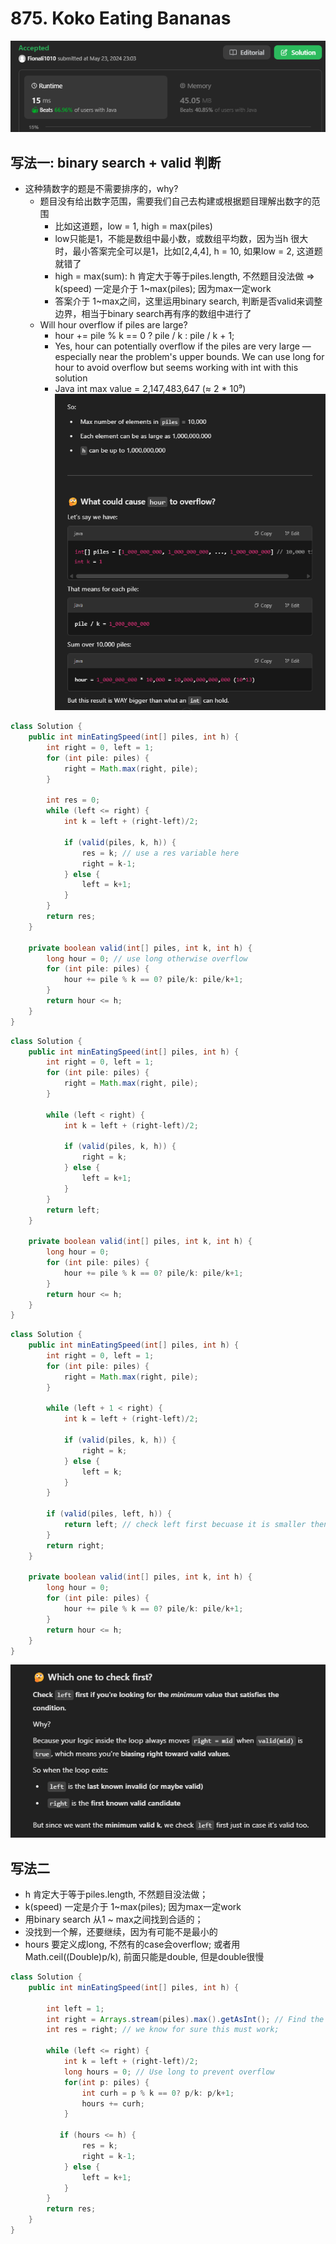 # 875. Koko Eating Bananas

![alt text](image-3.png)

## 写法一: binary search + valid 判断

- 这种猜数字的题是不需要排序的，why?
    - 题目没有给出数字范围，需要我们自己去构建或根据题目理解出数字的范围
        - 比如这道题，low = 1, high = max(piles)
        - low只能是1，不能是数组中最小数，或数组平均数，因为当h 很大时，最小答案完全可以是1，比如[2,4,4], h = 10, 如果low = 2, 这道题就错了
        -  high = max(sum): h 肯定大于等于piles.length, 不然题目没法做 => k(speed) 一定是介于 1~max(piles); 因为max一定work
        - 答案介于 1~max之间，这里运用binary search, 判断是否valid来调整边界，相当于binary search再有序的数组中进行了
    - Will hour overflow if piles are large?
        - hour += pile % k == 0 ? pile / k : pile / k + 1;
        - Yes, hour can potentially overflow if the piles are very large — especially near the problem's upper bounds. We can use long for hour to avoid overflow but seems working with int with this solution
        - Java int max value = 2,147,483,647 (≈ 2 * 10⁹)
![alt text](image-19.png)
```java
class Solution {
    public int minEatingSpeed(int[] piles, int h) {
        int right = 0, left = 1;
        for (int pile: piles) {
            right = Math.max(right, pile);
        }
        
        int res = 0;
        while (left <= right) {
            int k = left + (right-left)/2;

            if (valid(piles, k, h)) {
                res = k; // use a res variable here
                right = k-1;
            } else {
                left = k+1;
            }
        } 
        return res;
    }

    private boolean valid(int[] piles, int k, int h) {
        long hour = 0; // use long otherwise overflow
        for (int pile: piles) {
            hour += pile % k == 0? pile/k: pile/k+1;
        }
        return hour <= h;
    }
}
```


```java
class Solution {
    public int minEatingSpeed(int[] piles, int h) {
        int right = 0, left = 1;
        for (int pile: piles) {
            right = Math.max(right, pile);
        }
        
        while (left < right) {
            int k = left + (right-left)/2;

            if (valid(piles, k, h)) {
                right = k;
            } else {
                left = k+1;
            }
        } 
        return left;
    }

    private boolean valid(int[] piles, int k, int h) {
        long hour = 0;
        for (int pile: piles) {
            hour += pile % k == 0? pile/k: pile/k+1;
        }
        return hour <= h;
    }
}
```


```java
class Solution {
    public int minEatingSpeed(int[] piles, int h) {
        int right = 0, left = 1;
        for (int pile: piles) {
            right = Math.max(right, pile);
        }
        
        while (left + 1 < right) {
            int k = left + (right-left)/2;

            if (valid(piles, k, h)) {
                right = k;
            } else {
                left = k;
            }
        } 
        
        if (valid(piles, left, h)) {
            return left; // check left first becuase it is smaller then right, we are looking for minimum value
        }
        return right;
    }

    private boolean valid(int[] piles, int k, int h) {
        long hour = 0;
        for (int pile: piles) {
            hour += pile % k == 0? pile/k: pile/k+1;
        }
        return hour <= h;
    }
}


```
![alt text](image-20.png)

## 写法二
- h 肯定大于等于piles.length, 不然题目没法做；
- k(speed) 一定是介于 1~max(piles); 因为max一定work
- 用binary search 从1 ~ max之间找到合适的；
- 没找到一个解，还要继续，因为有可能不是最小的
- hours 要定义成long, 不然有的case会overflow; 或者用Math.ceil((Double)p/k), 前面只能是double, 但是double很慢

```java
class Solution {
    public int minEatingSpeed(int[] piles, int h) {
        
        int left = 1;
        int right = Arrays.stream(piles).max().getAsInt(); // Find the max value in piles
        int res = right; // we know for sure this must work;

        while (left <= right) {
            int k = left + (right-left)/2;
            long hours = 0; // Use long to prevent overflow
            for(int p: piles) {
                int curh = p % k == 0? p/k: p/k+1;
                hours += curh; 
            }

           if (hours <= h) {
                res = k;
                right = k-1;
            } else {
                left = k+1;
            }
        }
        return res;
    }
}

```